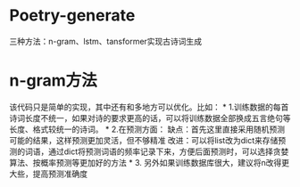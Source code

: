 # Poetry-generate
三种方法：n-gram、lstm、tansformer实现古诗词生成

# n-gram方法
该代码只是简单的实现，其中还有和多地方可以优化。比如：
       * 1.训练数据的每首诗词长度不统一，如果对诗的要求更高的话，可以将训练数据全部换成五言绝句等长度、格式较统一的诗词。
       * 2.在预测方面：  缺点：首先这里直接采用随机预测可能的结果，这样预测更加灵活，但不够精准
                         改进：可以将list改为dict来存储预测的词语，通过dict将预测词语的频率记录下来，方便后面预测时，可以选择贪婪算法、按概率预测等更加好的方法
       * 3. 另外如果训练数据库很大，建议将n改得更大些，提高预测准确度
